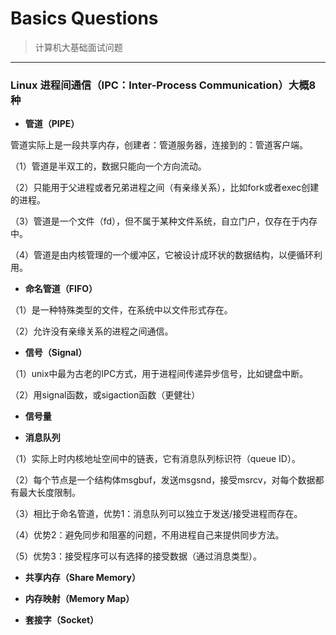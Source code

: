 # Basics Questions
> 计算机大基础面试问题

---

### Linux 进程间通信（IPC：Inter-Process Communication）大概8种

- **管道（PIPE）**

管道实际上是一段共享内存，创建者：管道服务器，连接到的：管道客户端。

（1）管道是半双工的，数据只能向一个方向流动。

（2）只能用于父进程或者兄弟进程之间（有亲缘关系），比如fork或者exec创建的进程。

（3）管道是一个文件（fd），但不属于某种文件系统，自立门户，仅存在于内存中。

（4）管道是由内核管理的一个缓冲区，它被设计成环状的数据结构，以便循环利用。

- **命名管道（FIFO）**

（1）是一种特殊类型的文件，在系统中以文件形式存在。

（2）允许没有亲缘关系的进程之间通信。

- **信号（Signal）** 

（1）unix中最为古老的IPC方式，用于进程间传递异步信号，比如键盘中断。

（2）用signal函数，或sigaction函数（更健壮）


- **信号量**

- **消息队列**

（1）实际上时内核地址空间中的链表，它有消息队列标识符（queue ID）。

（2）每个节点是一个结构体msgbuf，发送msgsnd，接受msrcv，对每个数据都有最大长度限制。

（3）相比于命名管道，优势1：消息队列可以独立于发送/接受进程而存在。

（4）优势2：避免同步和阻塞的问题，不用进程自己来提供同步方法。

（5）优势3：接受程序可以有选择的接受数据（通过消息类型）。


- **共享内存（Share Memory）**


- **内存映射（Memory Map）**


- **套接字（Socket）**

